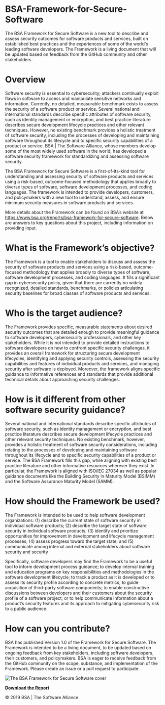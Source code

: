 # BSA-Framework-for-Secure-Software
The BSA Framework for Secure Software is a new tool to describe and assess security outcomes for software products and services, built on established best practices and the experiences of some of the world's leading software developers.  The Framework is a living document that will be updated based on feedback from the GitHub community and other stakeholders. 

# Overview 

Software security is essential to cybersecurity; attackers continually exploit flaws in software to access and manipulate sensitive networks and information.  Currently, no detailed, measurable benchmark exists to assess the security of a software product or service.  Several national and international standards describe specific attributes of software security, such as identity management or encryption, and best practice literature describes secure development lifecycle practices and other relevant techniques.  However, no existing benchmark provides a holistic treatment of software security, including the processes of developing and maintaining software throughout its lifecycle and to specific security capabilities of a product or service.  BSA | The Software Alliance, whose members develop some of the most widely used software in the world, has developed a software security framework for standardizing and assessing software security.  

The BSA Framework for Secure Software is a first-of-its-kind tool for understanding and assessing security of software products and services using a risk-based, outcome-focused methodology that applies broadly to diverse types of software, software development processes, and coding languages.  The framework is intended to provide developers, customers, and policymakers with a new tool to understand, assess, and ensure minimum security measures in software products and services.  

More details about the Framework can be found on BSA’s website at https://www.bsa.org/reports/bsa-framework-for-secure-software.  Below are answers to key questions about this project, including information on providing input.

# What is the Framework’s objective?

The Framework is a tool to enable stakeholders to discuss and assess the security of software products and services using a risk-based, outcome-focused methodology that applies broadly to diverse types of software, software development processes, and coding languages.  It fills a significant gap in cybersecurity policy, given that there are currently no widely recognized, detailed standards, benchmarks, or policies articulating security baselines for broad classes of software products and services.  

# Who is the target audience?

The Framework provides specific, measurable statements about desired security outcomes that are detailed enough to provide meaningful guidance to software developers, cybersecurity professionals, and other key stakeholders.  While it is not intended to provide detailed instructions to software developers on how to confront specific security challenges, it provides an overall framework for structuring secure development lifecycles, identifying and applying security controls, assessing the security capabilities and features of individual products and services, and managing security after software is deployed.  Moreover, the framework aligns specific guidance to informative references and standards that provide additional technical details about approaching security challenges.  

# How is it different from other software security guidance? 

Several national and international standards describe specific attributes of software security, such as identity management or encryption, and best practice literature describes secure development lifecycle practices and other relevant security techniques.  No existing benchmark, however, provides a holistic treatment of software security considerations, including relating to the processes of developing and maintaining software throughout its lifecycle and to specific security capabilities of a product or service.  The BSA Framework fills this gap, while aligning with existing best practice literature and other informative resources wherever they exist.  In particular, the Framework is aligned with ISO/IEC 27034 as well as popular guidance documents like the Building Security In Maturity Model (BSIMM) and the Software Assurance Maturity Model (SAMM).  

# How should the Framework be used?

The Framework is intended to be used to help software development organizations:  (1) describe the current state of software security in individual software products;  (2) describe the target state of software security in individual software products; (3) identify and prioritize opportunities for improvement in development and lifecycle management processes; (4) assess progress toward the target state; and (5) communicate among internal and external stakeholders about software security and security

Specifically, software developers may find the Framework to be a useful tool to inform development process guidance; to develop internal training and education programs on key responsibilities and methodologies in the software development lifecycle; to track a product as it is developed or to assess
its security profile according to concrete metrics; to guide acquisition of third-party software components; to enable constructive discussions between developers and their customers about the security profile of a software project; or to help communicate information about a product’s security features and its approach to mitigating cybersecurity risk to a public audience. 

# How can you contribute?  

BSA has published Version 1.0 of the Framework for Secure Software.  The Framework is intended to be a living document, to be updated based on ongoing feedback from key stakeholders, including software developers, their customers, and policymakers.  BSA is eager to receive feedback from the GitHub community on the scope, substance, and implementation of the Framework.  Please create an issue or a pull request to participate.

![The BSA Framework for Secure Software cover](https://www.bsa.org/images/reports/styles/compression/public/bsasoftwaresecurityframeworkcoverthumb.jpg)

[**Download the Report**](https://www.bsa.org/files/reports/bsa_software_security_framework_web_final.pdf)

© 2019 BSA | The Software Alliance

